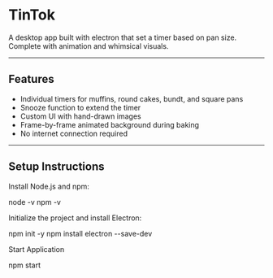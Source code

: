 # TinTok
A desktop app built with electron that set a timer based on pan size. Complete with animation and whimsical visuals.

---

## Features

- Individual timers for muffins, round cakes, bundt, and square pans
- Snooze function to extend the timer
- Custom UI with hand-drawn images
- Frame-by-frame animated background during baking
- No internet connection required

---

## Setup Instructions


Install Node.js and npm:


node -v
npm -v

Initialize the project and install Electron:


npm init -y
npm install electron --save-dev

Start Application


npm start
